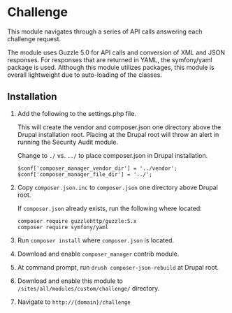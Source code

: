 # Challenge #

This module navigates through a series of API calls answering 
each challenge request.

The module uses Guzzle 5.0 for API calls and conversion of XML and JSON responses. 
For responses that are returned in YAML, the symfony/yaml package is used. 
Although this module utilizes packages, this module is overall lightweight
due to auto-loading of the classes.
 
## Installation ##
 
 1. Add the following to the settings.php file.
  
    This will create the vendor and composer.json one directory
    above the Drupal installation root. Placing at the Drupal root will
    throw an alert in running the Security Audit module.
    
    Change to `./` vs. `../` to place composer.json in Drupal installation.
    
    ```
    $conf['composer_manager_vendor_dir'] = '../vendor';
    $conf['composer_manager_file_dir'] = '../';
    ```
 1. Copy `composer.json.inc` to `composer.json` one directory above Drupal root.
 
    If `composer.json` already exists, run the following where located:
    
        composer require guzzlehttp/guzzle:5.x
        composer require symfony/yaml
  
 1. Run `composer install` where `composer.json` is located.
 
 1. Download and enable `composer_manager` contrib module.
 
 1. At command prompt, run `drush composer-json-rebuild` at Drupal root.
 
 1. Download and enable this module to `/sites/all/modules/custom/challenge/` directory.
 
 1. Navigate to `http://{domain}/challenge`